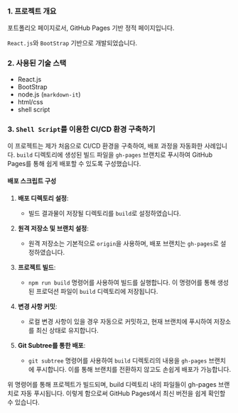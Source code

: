 ### 1. 프로젝트 개요

포트폴리오 페이지로서, GitHub Pages 기반 정적 페이지입니다. 

`React.js`와 `BootStrap` 기반으로 개발되었습니다.


### 2. 사용된 기술 스택

- React.js
- BootStrap
- node.js (`markdown-it`)
- html/css
- shell script

### 3. `Shell Script`를 이용한 CI/CD 환경 구축하기


이 프로젝트는 제가 처음으로 CI/CD 환경을 구축하여, 배포 과정을 자동화한 사례입니다. `build` 디렉토리에 생성된 빌드 파일을 `gh-pages` 브랜치로 푸시하여 GitHub Pages를 통해 쉽게 배포할 수 있도록 구성했습니다.

#### 배포 스크립트 구성

1. **배포 디렉토리 설정**:
   - 빌드 결과물이 저장될 디렉토리를 `build`로 설정하였습니다.

2. **원격 저장소 및 브랜치 설정**:
   - 원격 저장소는 기본적으로 `origin`을 사용하며, 배포 브랜치는 `gh-pages`로 설정하였습니다.

3. **프로젝트 빌드**:
   - `npm run build` 명령어를 사용하여 빌드를 실행합니다. 이 명령어를 통해 생성된 프로덕션 파일이 `build` 디렉토리에 저장됩니다.

4. **변경 사항 커밋**:
   - 로컬 변경 사항이 있을 경우 자동으로 커밋하고, 현재 브랜치에 푸시하여 저장소를 최신 상태로 유지합니다.

5. **Git Subtree를 통한 배포**:
   - `git subtree` 명령어를 사용하여 `build` 디렉토리의 내용을 `gh-pages` 브랜치에 푸시합니다. 이를 통해 브랜치를 전환하지 않고도 손쉽게 배포가 가능합니다.

위 명령어를 통해 프로젝트가 빌드되며, build 디렉토리 내의 파일들이 gh-pages 브랜치로 자동 푸시됩니다. 이렇게 함으로써 GitHub Pages에서 최신 버전을 쉽게 확인할 수 있습니다.
